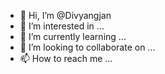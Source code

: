 - 👋 Hi, I’m @Divyangjan
- 👀 I’m interested in ...
- 🌱 I’m currently learning ...
- 💞️ I’m looking to collaborate on ...
- 📫 How to reach me ...

<!---
Divyangjan/Divyangjan is a ✨ special ✨ repository because its `README.md` (this file) appears on your GitHub profile.
You can click the Preview link to take a look at your changes.
--->
